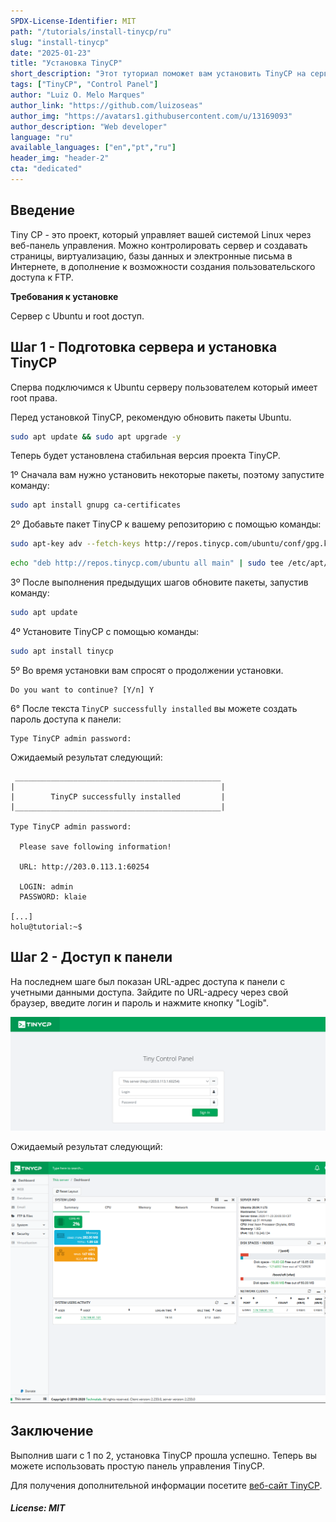 ```yaml
---
SPDX-License-Identifier: MIT
path: "/tutorials/install-tinycp/ru"
slug: "install-tinycp"
date: "2025-01-23"
title: "Установка TinyCP"
short_description: "Этот туториал поможет вам установить TinyCP на сервер с Ubuntu."
tags: ["TinyCP", "Control Panel"]
author: "Luiz O. Melo Marques"
author_link: "https://github.com/luizoseas"
author_img: "https://avatars1.githubusercontent.com/u/13169093"
author_description: "Web developer"
language: "ru"
available_languages: ["en","pt","ru"]
header_img: "header-2"
cta: "dedicated"
---
```


## Введение

Tiny CP - это проект, который управляет вашей системой Linux через веб-панель управления. Можно контролировать сервер и создавать страницы, виртуализацию, базы данных и электронные письма в Интернете, в дополнение к возможности создания пользовательского доступа к FTP.

**Требования к установке**

Сервер с Ubuntu и root доступ.

## Шаг 1 - Подготовка сервера и установка TinyCP

Сперва подключимся к Ubuntu серверу пользователем который имеет root права.

Перед установкой TinyCP, рекомендую обновить пакеты Ubuntu.

```bash
sudo apt update && sudo apt upgrade -y
```
Теперь будет установлена стабильная версия проекта TinyCP.

1º Сначала вам нужно установить некоторые пакеты, поэтому запустите команду:

```bash
sudo apt install gnupg ca-certificates
```

2º Добавьте пакет TinyCP к вашему репозиторию с помощью команды:

```bash
sudo apt-key adv --fetch-keys http://repos.tinycp.com/ubuntu/conf/gpg.key
```

```bash
echo "deb http://repos.tinycp.com/ubuntu all main" | sudo tee /etc/apt/sources.list.d/tinycp.list
```

3º После выполнения предыдущих шагов обновите пакеты, запустив команду:

```bash
sudo apt update
```

4º Установите TinyCP с помощью команды:

```bash
sudo apt install tinycp
```

5º Во время установки вам спросят о продолжении установки.

```
Do you want to continue? [Y/n] Y
```

6° После текста `TinyCP successfully installed` вы можете создать пароль доступа к панели: 

```
Type TinyCP admin password:
```

Ожидаемый результат следующий:

```
 ______________________________________________
|                                              |
|        TinyCP successfully installed         |
|______________________________________________|

Type TinyCP admin password:

  Please save following information!

  URL: http://203.0.113.1:60254

  LOGIN: admin
  PASSWORD: klaie

[...]
holu@tutorial:~$
```

## Шаг 2 - Доступ к панели

На последнем шаге был показан URL-адрес доступа к панели с учетными данными доступа. Зайдите по URL-адресу через свой браузер, введите логин и пароль и нажмите кнопку "Logib".

![TinyCP Panel](images/tinycp_panel.en.png)

Ожидаемый результат следующий:

![TinyCP Dashboard](images/tinycp_dashboard.png)

## Заключение

Выполнив шаги с 1 по 2, установка TinyCP прошла успешно. Теперь вы можете использовать простую панель управления TinyCP.

Для получения дополнительной информации посетите [веб-сайт TinyCP](https://tinycp.com).

##### License: MIT

<!--

Contributor's Certificate of Origin

By making a contribution to this project, I certify that:

(a) The contribution was created in whole or in part by me and I have
    the right to submit it under the license indicated in the file; or

(b) The contribution is based upon previous work that, to the best of my
    knowledge, is covered under an appropriate license and I have the
    right under that license to submit that work with modifications,
    whether created in whole or in part by me, under the same license
    (unless I am permitted to submit under a different license), as
    indicated in the file; or

(c) The contribution was provided directly to me by some other person
    who certified (a), (b) or (c) and I have not modified it.

(d) I understand and agree that this project and the contribution are
    public and that a record of the contribution (including all personal
    information I submit with it, including my sign-off) is maintained
    indefinitely and may be redistributed consistent with this project
    or the license(s) involved.

Signed-off-by: [Luiz O. Melo Marques luizoseasmm@gmail.com]

-->
